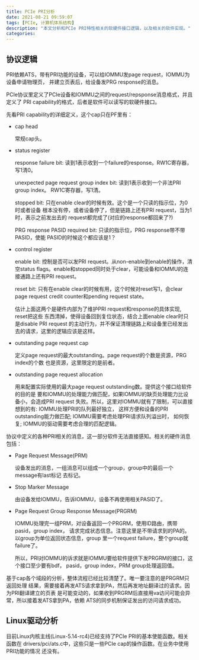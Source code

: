 ```yaml
---
title: PCIe PRI分析
date: 2021-08-21 09:59:07
tags: [PCIe, 计算机体系结构]
description: "本文分析和PCIe PRI特性相关的软硬件接口逻辑，以及相关的软件实现。"
categories:
---
```


协议逻辑
--------

 PRI依赖ATS，带有PRI功能的设备，可以给IOMMU发page request，IOMMU为设备申请物理页，
 并建立页表后，给设备发PRG response的消息。

 PCIe协议里定义了PCIe设备和IOMMU之间的request/repsponse消息格式，并且定义了
 PRI capability的格式，后者是软件可以读写的软硬件接口。

 先看PRI capability的详细定义，这个cap只在PF里有：

 - cap head

   常规cap头。

 - status register

   response failure bit: 读到1表示收到一个failure的response。RW1C寄存器，写1清0。

   unexpected page request group index bit: 读到1表示收到一个非法PRI group index。
   RW1C寄存器，写1清。

   stopped bit: 只在enable clear的时候有效。这个是一个只读的指示位，为0时或者设备
   根本没有停，或者设备停了，但是链路上还有PRI request，当为1时，表示之前发出去的
   request都完成了(对应的response都回来了?)

   PRG response PASID required bit: 只读的指示位，PRG response带不带PASID，使能
   PASID的时候这个都应该是1？

 - control register

   enable bit: 控制是否可以发PRI request。从non-enable到enable的操作，清空status
   flags。enable和stopped同时处于clear，可能设备和IOMMU的连接通路上还有PRI request。

   reset bit:  只有在enable clear的时候有用，这个时候对reset写1，会clear page
   request credit counter和pending request state。

   估计上面这两个是硬件内部为了维护PRI request和response的具体实现, reset把这些
   东西清掉，使得设备回到复位状态，结合上面enable clear时只是disable PRI request
   的主动行为，并不保证清理链路上和设备里已经发出去的请求，这里的逻辑应该是这样。

 - outstanding page request cap

   定义page request的最大outstanding。page request的个数是资源，PRG index的个数
   也是资源，这里限定的是前者。

 - outstanding page request allocation

   用来配置实际使用的最大page request outstanding数。提供这个接口给软件的目的是
   要和IOMMU的处理能力做匹配，如果IOMMU的缺页处理能力比设备小，会造成PRI request
   失败。所以，这里对IOMMU就有了限制，可以直接想到的有: IOMMU处理PRI的队列最好独立，
   这样方便和设备的PRI outstanding能力做匹配; IOMMU需要考虑处理PRI请求队列溢出时，
   如何恢复; IOMMU的驱动需要考虑合理的匹配逻辑。

 协议中定义的各种PRI相关的消息，这一部分软件无法直接感知。相关的硬件消息包括：

 - Page Request Message(PRM)

   设备发出的消息，一组消息可以组成一个group，group中的最后一个message有last标记
   去标记。

 - Stop Marker Message

   由设备发给IOMMU，告诉IOMMU，设备不再使用相关PASID了。

 - Page Request Group Response Message(PRGRM)

   IOMMU处理完一组PRM，对设备返回一个PRGRM，使用ID路由，携带pasid，group index，
   请求完成状态信息。注意这里是不带请求到的PA的。以group为单位返回状态信息，group
   里一个request failure，整个group就failure了。

   所以，PRI对IOMMU的诉求就是IOMMU要给软件提供下发PRGRM的接口，这个接口至少要有bdf，
   pasid，group index，PRM group处理返回值。

 基于cap各个域段的分析，整体流程已经比较清楚了。唯一要注意的是PRGRM只返回处理
 结果，需要接着再发ATS请求拿到PA，然后再发地址翻译过的请求。因为PRI翻译建立的页表
 是可能变动的，如果收到PRGRM后直接用va访问可能会异常，所以接着发ATS拿到PA，依赖
 ATS的同步机制保证发出的访问请求成功。

Linux驱动分析
-------------

 目前Linux内核主线(Linux-5.14-rc4)已经支持了PCIe PRI的基本使能函数。相关函数在
 drivers/pci/ats.c中，这些只是一些PCIe cap的操作函数。在业务中使用PRI功能的情况
 还没有。
